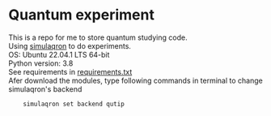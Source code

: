 # Quantum experiment
This is a repo for me to store quantum studying code.  
Using [simulaqron](https://softwarequtech.github.io/SimulaQron/html/index.html) to do experiments.  
OS: Ubuntu 22.04.1 LTS 64-bit  
Python version: 3.8  
See requirements in [requirements.txt](./requirements.txt)  
Afer download the modules, type following commands in terminal to change simulaqron's backend  
```sh
    simulaqron set backend qutip
```
